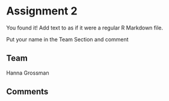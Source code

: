 # Assignment 2

You found it!  Add text to as if it were a regular R Markdown file.

Put your name in the Team Section and comment

## Team
Hanna Grossman

## Comments
